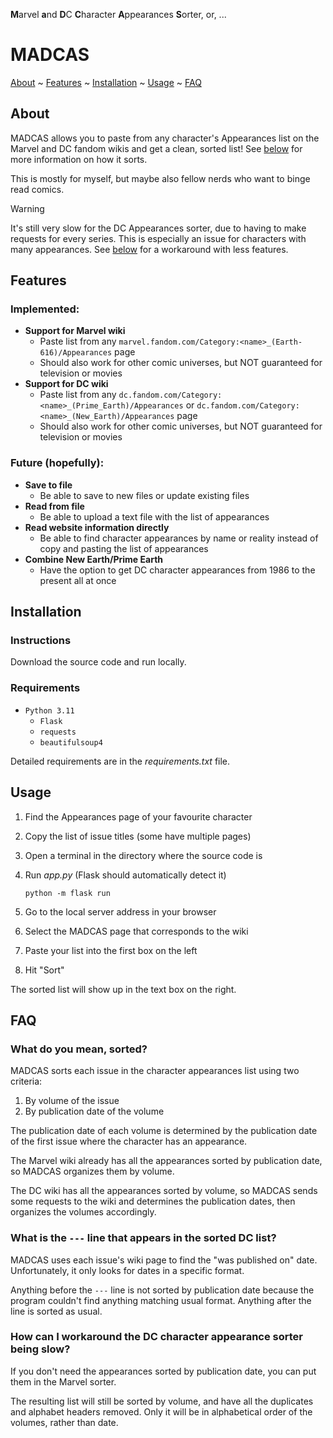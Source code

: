 **M**arvel **a**nd **D**C **C**haracter **A**ppearances **S**orter, or, ...
# MADCAS

[About](#about) ~ [Features](#features) ~ [Installation](#installation) ~ [Usage](#usage) ~ [FAQ](#faq)

## About

MADCAS allows you to paste from any character's Appearances list on the Marvel and DC fandom wikis and get a clean, sorted list! See [below](#what-do-you-mean-sorted) for more information on how it sorts.

This is mostly for myself, but maybe also fellow nerds who want to binge read comics. 

> [!WARNING]
> It's still very slow for the DC Appearances sorter, due to having to make requests for every series. This is especially an issue for characters with many appearances. See [below](#how-can-i-workaround-the-dc-character-appearance-sorter-being-slow) for a workaround with less features.

## Features

### Implemented:

- **Support for Marvel wiki**
  - Paste list from any `marvel.fandom.com/Category:<name>_(Earth-616)/Appearances` page
  - Should also work for other comic universes, but NOT guaranteed for television or movies
- **Support for DC wiki**
  - Paste list from any `dc.fandom.com/Category:<name>_(Prime_Earth)/Appearances` or `dc.fandom.com/Category:<name>_(New_Earth)/Appearances` page
  - Should also work for other comic universes, but NOT guaranteed for television or movies


### Future (hopefully):

- **Save to file**
  - Be able to save to new files or update existing files
- **Read from file**
  - Be able to upload a text file with the list of appearances
- **Read website information directly**
  - Be able to find character appearances by name or reality instead of copy and pasting the list of appearances
- **Combine New Earth/Prime Earth**
  - Have the option to get DC character appearances from 1986 to the present all at once

## Installation

### Instructions

Download the source code and run locally.

### Requirements

- `Python 3.11`
  - `Flask`
  - `requests`
  - `beautifulsoup4`

Detailed requirements are in the *requirements.txt* file.

## Usage

1. Find the Appearances page of your favourite character
2. Copy the list of issue titles (some have multiple pages)
1. Open a terminal in the directory where the source code is
2. Run *app.py* (Flask should automatically detect it)

    ```
    python -m flask run
    ```

3. Go to the local server address in your browser
4. Select the MADCAS page that corresponds to the wiki
5. Paste your list into the first box on the left
6. Hit "Sort"

The sorted list will show up in the text box on the right.

## FAQ

### What do you mean, sorted?

MADCAS sorts each issue in the character appearances list using two criteria: 

1. By volume of the issue
2. By publication date of the volume

The publication date of each volume is determined by the publication date of the first issue where the character has an appearance.

The Marvel wiki already has all the appearances sorted by publication date, so MADCAS organizes them by volume.

The DC wiki has all the appearances sorted by volume, so MADCAS sends some requests to the wiki and determines the publication dates, then organizes the volumes accordingly.

### What is the <code>---</code> line that appears in the sorted DC list?

MADCAS uses each issue's wiki page to find the "was published on" date. Unfortunately, it only looks for dates in a specific format.

Anything before the `---` line is not sorted by publication date because the program couldn't find anything matching usual format. Anything after the line is sorted as usual.

### How can I workaround the DC character appearance sorter being slow?

If you don't need the appearances sorted by publication date, you can put them in the Marvel sorter. 

The resulting list will still be sorted by volume, and have  all the duplicates and alphabet headers removed. Only it will be in alphabetical order of the volumes, rather than date.